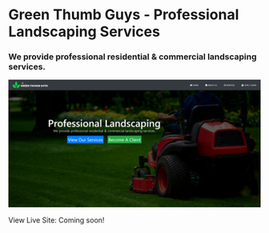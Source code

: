 # Green Thumb Guys - Professional Landscaping Services
### We provide professional residential & commercial landscaping services.

![preview](./public/images/backgrounds/greenapp.png)

View Live Site: Coming soon!